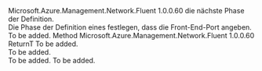 <Type Name="IWithFrontendPort&lt;ReturnT&gt;" FullName="Microsoft.Azure.Management.Network.Fluent.HasFrontendPort.UpdateDefinition.IWithFrontendPort&lt;ReturnT&gt;">
  <TypeSignature Language="C#" Value="public interface IWithFrontendPort&lt;ReturnT&gt;" />
  <TypeSignature Language="ILAsm" Value=".class public interface auto ansi abstract IWithFrontendPort`1&lt;ReturnT&gt;" />
  <TypeSignature Language="DocId" Value="T:Microsoft.Azure.Management.Network.Fluent.HasFrontendPort.UpdateDefinition.IWithFrontendPort`1" />
  <TypeSignature Language="VB.NET" Value="Public Interface IWithFrontendPort(Of ReturnT)" />
  <TypeSignature Language="F#" Value="type IWithFrontendPort&lt;'ReturnT&gt; = interface" />
  <AssemblyInfo>
    <AssemblyName>Microsoft.Azure.Management.Network.Fluent</AssemblyName>
    <AssemblyVersion>1.0.0.60</AssemblyVersion>
  </AssemblyInfo>
  <TypeParameters>
    <TypeParameter Name="ReturnT" />
  </TypeParameters>
  <Interfaces />
  <Docs>
    <typeparam name="ReturnT">die nächste Phase der Definition.</typeparam>
    <summary>
            Die Phase der Definition eines festlegen, dass die Front-End-Port angeben.
            </summary>
    <remarks>To be added.</remarks>
  </Docs>
  <Members>
    <Member MemberName="FromFrontendPort">
      <MemberSignature Language="C#" Value="public ReturnT FromFrontendPort (int port);" />
      <MemberSignature Language="ILAsm" Value=".method public hidebysig newslot virtual instance !ReturnT FromFrontendPort(int32 port) cil managed" />
      <MemberSignature Language="DocId" Value="M:Microsoft.Azure.Management.Network.Fluent.HasFrontendPort.UpdateDefinition.IWithFrontendPort`1.FromFrontendPort(System.Int32)" />
      <MemberSignature Language="VB.NET" Value="Public Function FromFrontendPort (port As Integer) As ReturnT" />
      <MemberSignature Language="F#" Value="abstract member FromFrontendPort : int -&gt; 'ReturnT" Usage="iWithFrontendPort.FromFrontendPort port" />
      <MemberType>Method</MemberType>
      <AssemblyInfo>
        <AssemblyName>Microsoft.Azure.Management.Network.Fluent</AssemblyName>
        <AssemblyVersion>1.0.0.60</AssemblyVersion>
      </AssemblyInfo>
      <ReturnValue>
        <ReturnType>ReturnT</ReturnType>
      </ReturnValue>
      <Parameters>
        <Parameter Name="port" Type="System.Int32" />
      </Parameters>
      <Docs>
        <param name="port">To be added.</param>
        <summary>To be added.</summary>
        <returns>To be added.</returns>
        <remarks>To be added.</remarks>
      </Docs>
    </Member>
  </Members>
</Type>